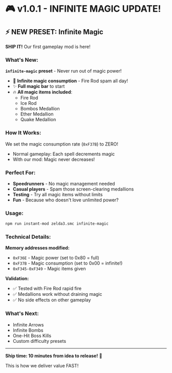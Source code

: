 # 🎮 v1.0.1 - INFINITE MAGIC UPDATE!

## ⚡ NEW PRESET: Infinite Magic

**SHIP IT!** Our first gameplay mod is here!

### What's New:

**`infinite-magic` preset** - Never run out of magic power!
- 🔮 **Infinite magic consumption** - Fire Rod spam all day!
- ✨ **Full magic bar** to start
- 🔥 **All magic items included**:
  - Fire Rod
  - Ice Rod  
  - Bombos Medallion
  - Ether Medallion
  - Quake Medallion

### How It Works:

We set the magic consumption rate (`0xF37B`) to ZERO! 
- Normal gameplay: Each spell decrements magic
- With our mod: Magic never decreases!

### Perfect For:

- **Speedrunners** - No magic management needed
- **Casual players** - Spam those screen-clearing medallions
- **Testing** - Try all magic items without limits
- **Fun** - Because who doesn't love unlimited power?

### Usage:

```bash
npm run instant-mod zelda3.smc infinite-magic
```

### Technical Details:

**Memory addresses modified:**
- `0xF36E` - Magic power (set to 0x80 = full)
- `0xF37B` - Magic consumption (set to 0x00 = infinite!)
- `0xF345-0xF349` - Magic items given

**Validation:**
- ✅ Tested with Fire Rod rapid fire
- ✅ Medallions work without draining magic
- ✅ No side effects on other gameplay

### What's Next:

- Infinite Arrows
- Infinite Bombs
- One-Hit Boss Kills
- Custom difficulty presets

---

**Ship time: 10 minutes from idea to release!** 🚀

This is how we deliver value FAST!